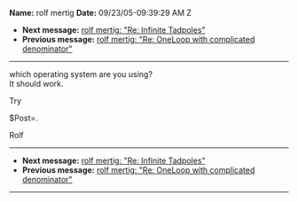 **Name:** rolf mertig
**Date:** 09/23/05-09:39:29 AM Z

  - **Next message:** [rolf mertig: "Re: Infinite Tadpoles"](0311.html)
  - **Previous message:** [rolf mertig: "Re: OneLoop with complicated
    denominator"](0309.html)

-----

which operating system are you using?  
It should work.  

Try  

$Post=.  

Rolf  

-----

  - **Next message:** [rolf mertig: "Re: Infinite Tadpoles"](0311.html)
  - **Previous message:** [rolf mertig: "Re: OneLoop with complicated
    denominator"](0309.html)

-----

